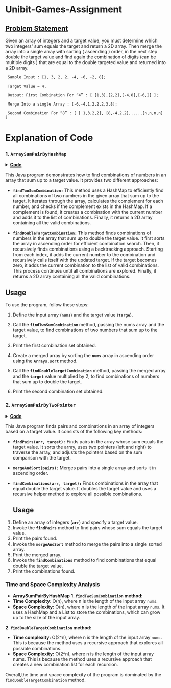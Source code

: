 # Unibit-Games-Assignment

## <u> Problem Statement </u>
Given an array of integers and a target value, you must determine which two integers' sum
equals the target and return a 2D array. Then merge the array into a single array with sorting (
ascending ) order, in the next step double the target value and find again the combination of
digits (can be multiple digits ) that are equal to the double targeted value and returned into a 2D
array.

     Sample Input : [1, 3, 2, 2, -4, -6, -2, 8];

     Target Value = 4,

     Output: First Combination For “4” : [ [1,3],[2,2],[-4,8],[-6,2] ];

     Merge Into a single Array : [-6,-4,1,2,2,2,3,8];

     Second Combination For “8” : [ [ 1,3,2,2], [8,-4,2,2],....,[n,n,n,n] ]

# Explanation of Code
### 1. `ArraySumPairByHashMap`
<details>
<summary><b><u>Code</u></b></summary>

```Java
package Approach.HashMap;

import java.util.ArrayList;
import java.util.Arrays;
import java.util.HashMap;
import java.util.List;
import java.util.Map;

public class ArraySumPairByHashMap {
    // Finds all combinations of two numbers in the given array that sum up to the target
    public static int[][] findTwoSumCombination(int[] nums, int target) {
        Map<Integer, List<Integer>> map = new HashMap<>();  // Map to store number indices for efficient lookup
        List<int[]> combinations = new ArrayList<>();  // List to store valid combinations

        for (int i = 0; i < nums.length; i++) {
            int complement = target - nums[i];  // Calculate the complement for the current number
            if (map.containsKey(complement)) {
                List<Integer> indices = map.get(complement);
                for (int index : indices) {
                    combinations.add(new int[]{nums[index], nums[i]});  // Add a combination to the list
                }
            }

            if (!map.containsKey(nums[i])) {
                map.put(nums[i], new ArrayList<>());  // Initialize the list of indices for a new number
            }
            map.get(nums[i]).add(i);  // Add the current number's index to the list
        }

        int[][] result = new int[combinations.size()][2];  // Convert the list to a 2D array
        for (int i = 0; i < combinations.size(); i++) {
            result[i] = combinations.get(i);
        }

        return result;  // Return the resulting combinations
    }

    // Finds all combinations of numbers in the given array that sum up to double the target
    public static int[][] findDoubleTargetCombination(int[] nums, int target) {
        int doubleTarget = target * 2;  // Calculate the double target value
        Arrays.sort(nums);  // Sort the array in ascending order for efficient combination search
        List<int[]> combinations = new ArrayList<>();  // List to store valid combinations
        findCombinations(nums, doubleTarget, new ArrayList<>(), combinations, 0);  // Recursively find combinations

        int[][] result = new int[combinations.size()][];  // Convert the list to a 2D array
        for (int i = 0; i < combinations.size(); i++) {
            result[i] = combinations.get(i);
        }

        return result;  // Return the resulting combinations
    }

    // Recursively finds combinations of numbers that sum up to the target value
    public static void findCombinations(int[] nums, int target, List<Integer> current, List<int[]> combinations, int start) {
        if (target == 0) {
            combinations.add(current.stream().mapToInt(Integer::intValue).toArray());  // Add a valid combination
            return;
        }

        for (int i = start; i < nums.length; i++) {
            if (nums[i] > target) {
                break;  // Skip numbers larger than the remaining target value
            }
            current.add(nums[i]);  // Add the current number to the combination
            findCombinations(nums, target - nums[i], current, combinations, i + 1);  // Recursive call with updated target
            current.remove(current.size() - 1);  // Remove the current number from the combination for backtracking
        }
    }

    public static void main(String[] args) {
        int[] nums = {1, 3, 2, 2, -4, -6, -2, 8};
        int target = 4;

        // Find combinations of two numbers that sum up to the target
        int[][] twoSumCombination = findTwoSumCombination(nums, target);
        System.out.println("First Combination For \"" + target + "\":");
        for (int[] combination : twoSumCombination) {
            System.out.println(Arrays.toString(combination));
        }

        int[] mergedArray = Arrays.stream(nums).sorted().toArray();
        System.out.println("Merge Into a single Array: " + Arrays.toString(mergedArray));

        // Find combinations of numbers that sum up to double the target
        int[][] doubleTargetCombination = findDoubleTargetCombination(mergedArray, target);
        int doubleTarget = target * 2;
        System.out.println("Second Combination For \"" + doubleTarget + "\":");
        for (int[] combination : doubleTargetCombination) {
            System.out.println(Arrays.toString(combination));
        }
    }
}


```
          
</details>

This Java program demonstrates how to find combinations of numbers in an array that sum up to a target value. It provides two different approaches:

- <b>`findTwoSumCombination:` </b> This method uses a HashMap to efficiently find all combinations of two numbers in the given array that sum up to the target. It iterates through the array, calculates the complement for each number, and checks if the complement exists in the HashMap. If a complement is found, it creates a combination with the current number and adds it to the list of combinations. Finally, it returns a 2D array containing all the valid combinations.

- <b>`findDoubleTargetCombination:` </b> This method finds combinations of numbers in the array that sum up to double the target value. It first sorts the array in ascending order for efficient combination search. Then, it recursively finds combinations using a backtracking approach. Starting from each index, it adds the current number to the combination and recursively calls itself with the updated target. If the target becomes zero, it adds the current combination to the list of valid combinations. This process continues until all combinations are explored. Finally, it returns a 2D array containing all the valid combinations.

## Usage
To use the program, follow these steps:

1. Define the input array (<b>`nums`</b>) and the target value (<b>`targe`</b>).

2. Call the <b> `findTwoSumCombination` </b> method, passing the nums array and the target value, to find combinations of two numbers that sum up to the target.

3. Print the first combination set obtained.

4. Create a merged array by sorting the <b>`nums`</b> array in ascending order using the <b>`Arrays.sort`</b> method.

5. Call the <b>`findDoubleTargetCombination`</b> method, passing the merged array and the <b>`target` </b> value multiplied by 2, to find combinations of numbers that sum up to double the target.

6. Print the second combination set obtained.


### 2. `ArraySumPairByTwoPointer`
<details>
<summary><b><u>Code</u></b></summary>

```Java
package Approach.Two_Pointer;

import java.util.ArrayList;
import java.util.Arrays;
import java.util.List;

public class ArraySumPairByTwoPointer {

    // Method to find pairs whose sum equals the target value
    public static int[][] findPairs(int[] arr, int target) {
        // Sort the array in ascending order
        Arrays.sort(arr);
        List<int[]> result = new ArrayList<>();
        int left = 0;
        int right = arr.length - 1;

        while (left < right) {
            int sum = arr[left] + arr[right];
            if (sum == target) {
                // Pair found, add it to the result list
                result.add(new int[]{arr[left], arr[right]});
                left++;
                right--;
                // Skip duplicate elements to avoid duplicate pairs
                while (left < right && arr[left] == arr[left - 1]) {
                    left++;
                }
                while (left < right && arr[right] == arr[right + 1]) {
                    right--;
                }
            } else if (sum < target) {
                // Sum is smaller than target, move left pointer to increase the sum
                left++;
            } else {
                // Sum is larger than target, move right pointer to decrease the sum
                right--;
            }
        }

        return result.toArray(new int[0][]);
    }

    // Method to merge pairs into a single array and sort it in ascending order
    public static int[] mergeAndSort(int[][] pairs) {
        List<Integer> mergedList = new ArrayList<>();
        for (int[] pair : pairs) {
            for (int num : pair) {
                mergedList.add(num);
            }
        }
        mergedList.sort(null);
        int[] mergedArray = new int[mergedList.size()];
        for (int i = 0; i < mergedList.size(); i++) {
            mergedArray[i] = mergedList.get(i);
        }
        return mergedArray;
    }

    // Method to find combinations that equal the double of the target value
    public static int[][] findCombinations(int[] arr, int target) {
        target *= 2; // Double the target value
        List<List<Integer>> combinations = new ArrayList<>();
        findAllCombinations(combinations, new ArrayList<>(), arr, target, 0);
        return convertListToArray(combinations);
    }

    // Recursive helper method to find all combinations
    public static void findAllCombinations(List<List<Integer>> combinations, List<Integer> currentCombination, int[] arr, int target, int start) {
        if (target < 0) {
            // Base case: target value exceeded, backtrack
            return;
        } else if (target == 0) {
            // Base case: target value reached, add current combination to the list
            combinations.add(new ArrayList<>(currentCombination));
        } else {
            // Explore all possible combinations starting from 'start' index
            for (int i = start; i < arr.length; i++) {
                if (i > start && arr[i] == arr[i - 1]) {
                    // Skip duplicate elements to avoid duplicate combinations
                    continue;
                }
                currentCombination.add(arr[i]);
                findAllCombinations(combinations, currentCombination, arr, target - arr[i], i + 1);
                currentCombination.remove(currentCombination.size() - 1);
            }
        }
    }

    // Method to convert a list of lists to a 2D array
    public static int[][] convertListToArray(List<List<Integer>> list) {
        int[][] result = new int[list.size()][];
        for (int i = 0; i < list.size(); i++) {
            List<Integer> innerList = list.get(i);
            result[i] = new int[innerList.size()];
            for (int j = 0; j < innerList.size(); j++) {
                result[i][j] = innerList.get(j);
            }
        }
        return result;
    }

    // Main method to execute the code
    public static void main(String[] args) {
        int[] arr = {1, 3, 2, 2, -4, -6, -2, 8};
        int target = 4;

        // Find pairs whose sum equals the target value
        int[][] pairs = findPairs(arr, target);

        System.out.println("First Combination for \"" + target + "\":");
        for (int[] pair : pairs) {
            System.out.println(Arrays.toString(pair));
        }

        // Merge pairs into a single array and sort it
        int[] mergedArray = mergeAndSort(pairs);
        System.out.println("Merge Into a Single Array:");
        System.out.println(Arrays.toString(mergedArray));

        // Find combinations that equal the double of the target value
        int[][] combinations = findCombinations(arr, target);

        System.out.println("Second Combination for \"" + (target * 2) + "\":");
        for (int[] combination : combinations) {
            System.out.println(Arrays.toString(combination));
        }
    }
}

```

</details>

This Java program finds pairs and combinations in an array of integers based on a target value. It consists of the following key methods:
- <b> `findPairs(arr, target):`</b>  Finds pairs in the array whose sum equals the target value. It sorts the array, uses two pointers (left and right) to traverse the array, and adjusts the pointers based on the sum comparison with the target.

- <b> `mergeAndSort(pairs):` </b>  Merges pairs into a single array and sorts it in ascending order.

- <b> `findCombinations(arr, target):` </b> Finds combinations in the array that equal double the target value. It doubles the target value and uses a recursive helper method to explore all possible combinations.

  ## Usage

1. Define an array of integers (<b>`arr`</b>) and specify a target value.
2. Invoke the <b> `findPairs`</b> method to find pairs whose sum equals the target value.
3. Print the pairs found.
4. Invoke the <b> `mergeAndSort`</b> method to merge the pairs into a single sorted array.
5. Print the merged array.
6. Invoke the <b> `findCombinations`</b> method to find combinations that equal double the target value.
7. Print the combinations found.

### Time and Space Complexity Analysis
- <b> ArraySumPairByHashMap</b>
  <b>1. `findTwoSumCombination` method: </b>
- <b> Time Complexity: </b> O(n), where n is the length of the input array `nums`.
- <b> Space Complexity:</b>  O(n), where n is the length of the input array `nums`. It uses a HashMap and a List to store the combinations, which can grow up to the size of the input array.

<b> 2. `findDoubleTargetCombination`  method: </b>
 - <b> Time complexity:</b> O(2^n), where n is the length of the input array `nums`. This is because the method uses a recursive approach that explores all possible combinations.
  - <b> Space Complexity:</b>  O(2^n), where n is the length of the input array nums. This is because the method uses a recursive approach that creates a new combination list for each recursion.

Overall,the time and space complexity of the program is dominated by the `findDoubleTargetCombination` method.
